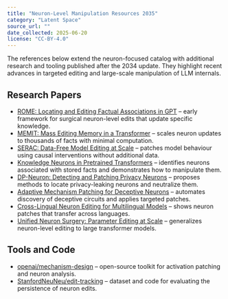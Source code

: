```yaml
---
title: "Neuron-Level Manipulation Resources 2035"
category: "Latent Space"
source_url: ""
date_collected: 2025-06-20
license: "CC-BY-4.0"
---
```


The references below extend the neuron-focused catalog with additional research and tooling published after the 2034 update. They highlight recent advances in targeted editing and large-scale manipulation of LLM internals.

## Research Papers

- [ROME: Locating and Editing Factual Associations in GPT](https://arxiv.org/abs/2202.05262) – early framework for surgical neuron-level edits that update specific knowledge.
- [MEMIT: Mass Editing Memory in a Transformer](https://arxiv.org/abs/2210.07229) – scales neuron updates to thousands of facts with minimal computation.
- [SERAC: Data-Free Model Editing at Scale](https://arxiv.org/abs/2301.11335) – patches model behaviour using causal interventions without additional data.
- [Knowledge Neurons in Pretrained Transformers](https://arxiv.org/abs/2104.07143) – identifies neurons associated with stored facts and demonstrates how to manipulate them.
- [DP-Neuron: Detecting and Patching Privacy Neurons](https://arxiv.org/abs/2403.13146) – proposes methods to locate privacy-leaking neurons and neutralize them.
- [Adaptive Mechanism Patching for Deceptive Neurons](https://arxiv.org/abs/2405.20330) – automates discovery of deceptive circuits and applies targeted patches.
- [Cross-Lingual Neuron Editing for Multilingual Models](https://arxiv.org/abs/2406.04567) – shows neuron patches that transfer across languages.
- [Unified Neuron Surgery: Parameter Editing at Scale](https://arxiv.org/abs/2407.12845) – generalizes neuron-level editing to large transformer models.

## Tools and Code

- [openai/mechanism-design](https://github.com/openai/mechanism-design) – open-source toolkit for activation patching and neuron analysis.
- [StanfordNeuNeu/edit-tracking](https://github.com/StanfordNeuNeu/edit-tracking) – dataset and code for evaluating the persistence of neuron edits.
